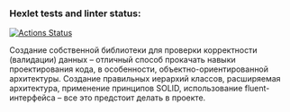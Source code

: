 ### Hexlet tests and linter status:
[![Actions Status](https://github.com/gpiento/java-project-78/actions/workflows/hexlet-check.yml/badge.svg)](https://github.com/gpiento/java-project-78/actions)

Создание собственной библиотеки для проверки корректности (валидации) данных – отличный способ прокачать навыки проектирования кода, в особенности, объектно-ориентированной архитектуры. Создание правильных иерархий классов, расширяемая архитектура, применение принципов SOLID, использование fluent-интерфейса – все это предстоит делать в проекте.

